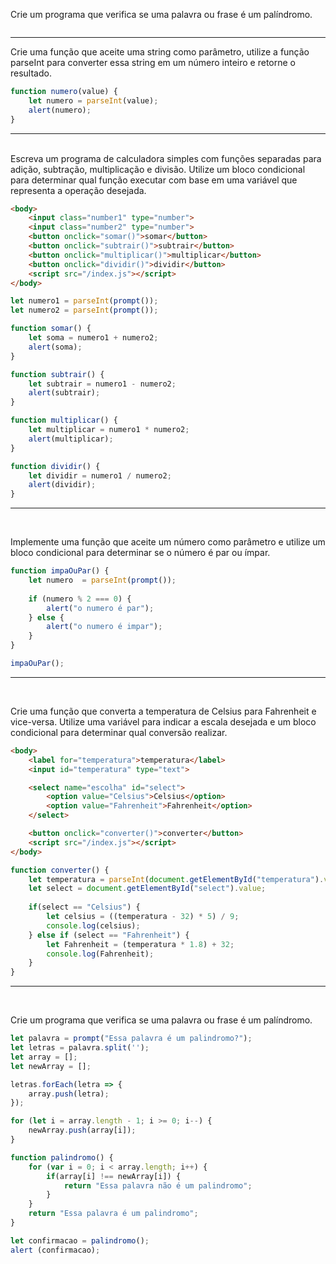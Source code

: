 Crie um programa que verifica se uma palavra ou frase é um palíndromo.

```js

```
---
Crie uma função que aceite uma string como parâmetro, utilize a função parseInt para converter essa string em um número inteiro e retorne o resultado.

```js
function numero(value) {
    let numero = parseInt(value);
    alert(numero);
}
```
---
<br>
Escreva um programa de calculadora simples com funções separadas para adição, subtração, multiplicação e divisão. Utilize um bloco condicional para determinar qual função executar com base em uma variável que representa a operação desejada.

```html
<body>
    <input class="number1" type="number">
    <input class="number2" type="number">
    <button onclick="somar()">somar</button>
    <button onclick="subtrair()">subtrair</button>
    <button onclick="multiplicar()">multiplicar</button>
    <button onclick="dividir()">dividir</button>
    <script src="/index.js"></script>
</body>
```
```js
let numero1 = parseInt(prompt());
let numero2 = parseInt(prompt());

function somar() {
    let soma = numero1 + numero2;
    alert(soma);
}

function subtrair() {
    let subtrair = numero1 - numero2;
    alert(subtrair);
}

function multiplicar() {
    let multiplicar = numero1 * numero2;
    alert(multiplicar);
}

function dividir() {
    let dividir = numero1 / numero2;
    alert(dividir);
}
```
---
<br>

Implemente uma função que aceite um número como parâmetro e utilize um bloco condicional para determinar se o número é par ou ímpar.

```js
function impaOuPar() {
    let numero  = parseInt(prompt());
    
    if (numero % 2 === 0) {
        alert("o numero é par");
    } else {
        alert("o numero é impar");
    }
}

impaOuPar();
```
---
<br>

Crie uma função que converta a temperatura de Celsius para Fahrenheit e vice-versa. Utilize uma variável para indicar a escala desejada e um bloco condicional para determinar qual conversão realizar.

```html
<body>
    <label for="temperatura">temperatura</label>
    <input id="temperatura" type="text">

    <select name="escolha" id="select">
        <option value="Celsius">Celsius</option>
        <option value="Fahrenheit">Fahrenheit</option>
    </select>

    <button onclick="converter()">converter</button>
    <script src="/index.js"></script>
</body>
```

```js
function converter() {
    let temperatura = parseInt(document.getElementById("temperatura").value);
    let select = document.getElementById("select").value;
    
    if(select == "Celsius") {
        let celsius = ((temperatura - 32) * 5) / 9;
        console.log(celsius);
    } else if (select == "Fahrenheit") {
        let Fahrenheit = (temperatura * 1.8) + 32;
        console.log(Fahrenheit);
    }
}
```
---
<br>

Crie um programa que verifica se uma palavra ou frase é um palíndromo.

```js
let palavra = prompt("Essa palavra é um palindromo?");
let letras = palavra.split('');
let array = [];
let newArray = [];

letras.forEach(letra => {
    array.push(letra);
});

for (let i = array.length - 1; i >= 0; i--) {
    newArray.push(array[i]);
}

function palindromo() {
    for (var i = 0; i < array.length; i++) {
        if(array[i] !== newArray[i]) {
            return "Essa palavra não é um palindromo";
        }
    }
    return "Essa palavra é um palindromo";
}

let confirmacao = palindromo();
alert (confirmacao);
```
